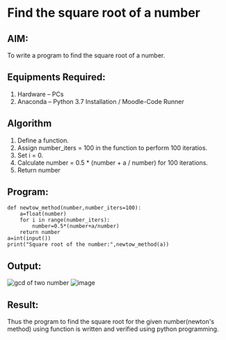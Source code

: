# Find the square root of a number

## AIM:
To write a program to find the square root of a number.

## Equipments Required:
1. Hardware – PCs
2. Anaconda – Python 3.7 Installation / Moodle-Code Runner

## Algorithm
1. Define a function.
2. Assign number_iters = 100 in the function to perform 100 iteratios.
3. Set i = 0.
4. Calculate  number = 0.5 * (number + a / number) for 100 iterations.
5. Return number

## Program:
```
def newtow_method(number,number_iters=100):
    a=float(number)
    for i in range(number_iters):
        number=0.5*(number+a/number)
    return number
a=int(input())
print("Square root of the number:",newtow_method(a))
```

## Output:
![gcd of two number](gcd.png)
![image](https://github.com/Boobeshkrishna/Square-root-of-a-number/assets/141472052/d7e79af0-c859-45f0-a45e-a25e9a6a819c)


## Result:
Thus the program to find the square root for the given number(newton's method) using function is written and verified using python programming.
